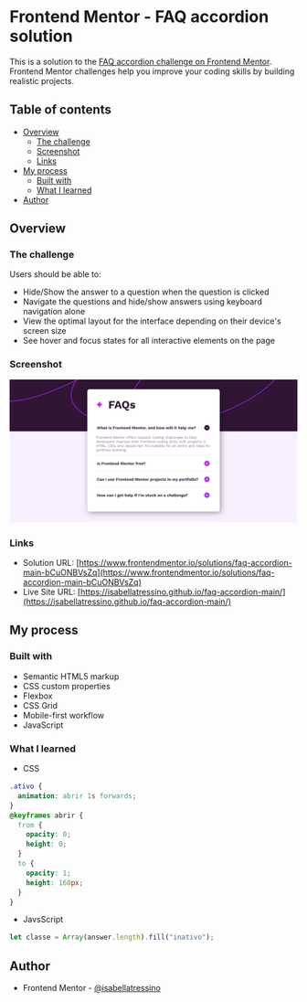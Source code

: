# Frontend Mentor - FAQ accordion solution

This is a solution to the [FAQ accordion challenge on Frontend Mentor](https://www.frontendmentor.io/challenges/faq-accordion-wyfFdeBwBz). Frontend Mentor challenges help you improve your coding skills by building realistic projects. 

## Table of contents

- [Overview](#overview)
  - [The challenge](#the-challenge)
  - [Screenshot](#screenshot)
  - [Links](#links)
- [My process](#my-process)
  - [Built with](#built-with)
  - [What I learned](#what-i-learned)
- [Author](#author)

## Overview

### The challenge

Users should be able to:

- Hide/Show the answer to a question when the question is clicked
- Navigate the questions and hide/show answers using keyboard navigation alone
- View the optimal layout for the interface depending on their device's screen size
- See hover and focus states for all interactive elements on the page

### Screenshot

![](./assets/images/screenshot.png)

### Links

- Solution URL: [https://www.frontendmentor.io/solutions/faq-accordion-main-bCuONBVsZq](https://www.frontendmentor.io/solutions/faq-accordion-main-bCuONBVsZq)
- Live Site URL: [https://isabellatressino.github.io/faq-accordion-main/](https://isabellatressino.github.io/faq-accordion-main/)

## My process

### Built with

- Semantic HTML5 markup
- CSS custom properties
- Flexbox
- CSS Grid
- Mobile-first workflow
- JavaScript

### What I learned

- CSS
```css
.ativo {
  animation: abrir 1s forwards;
}
@keyframes abrir {
  from {
    opacity: 0;
    height: 0;
  }
  to {
    opacity: 1;
    height: 160px;
  }
}
```

- JavsScript
```js
let classe = Array(answer.length).fill("inativo");
```

## Author

- Frontend Mentor - [@isabellatressino](https://www.frontendmentor.io/profile/isabellatressino)

